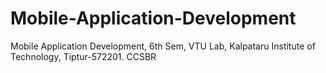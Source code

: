 # Mobile-Application-Development
Mobile Application Development, 6th Sem, VTU Lab, Kalpataru Institute of Technology, Tiptur-572201. CCSBR
